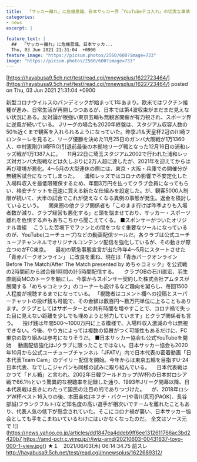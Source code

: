 ```yaml
---
title:  「サッカー離れ」に危機意識、日本サッカー界「YouTubeテコ入れ」の切実な事情 ★3  
categories:
- news
excerpt: |
  
feature_text: |
  ##  「サッカー離れ」に危機意識、日本サッカ...
  Thu, 03 Jun 2021 21:31:04  +0900
feature_image: "https://picsum.photos/2560/600?image=733"
image: "https://picsum.photos/2560/600?image=733"
---
```


[https://hayabusa9.5ch.net/test/read.cgi/mnewsplus/1622723464/](https://hayabusa9.5ch.net/test/read.cgi/mnewsplus/1622723464/)
posted on Thu, 03 Jun 2021 21:31:04  +0900

<!--more-->

新型コロナウイルスのパンデミックが始まって1年あまり。欧米ではワクチン接種が進み、日常生活が再開しつつあるが、日本では第4波収束がまだまだ見えない状況にある。反対論が根強い東京五輪も無観客開催が有力視され、スポーツ界に逆風が続いている。 Jリーグの場合も2020年終盤は、スタジアム収容人数の50％近くまで観客を入れられるようになっていた。昨季J1＆天皇杯2冠の川崎フロンターレを見ると、リーグ優勝を決めた11月25日のガンバ大阪戦が1万1360人、中村憲剛(川崎FRO)引退前最後の本拠地リーグ戦となった12月16日の浦和レッズ戦が1万1387人に。 　11月22日に埼玉スタジアム2002で行われた浦和レッズ対ガンバ大阪戦などは久しぶりに2万人超に達したが、2021年を迎えてからは再び環境が悪化。4〜5月の大型連休の際には、東京・大阪・兵庫での開催分が無観客試合になってしまった。 　浦和レッズではコロナの影響で不安定化した入場料収入を最低限確保するため、年間3万円を払ってクラブ会員になってもらい、格安チケットを迅速に買える新たな仕組みを設定した。が、観客5000人制限が続いて、大半の試合でこれが使えなくなる異例の事態が発生。返金を検討しているという。 　関東圏の他クラブ関係者も「このまま行けば昨季よりも入場者数が減り、クラブ経営も悪化する」と頭を悩ませており、サッカー・スポーツ離れを危惧する声もあちこちから聞こえてくる。 ■スポンサーがついたオリジナル番組 　こうした苦境下でファンとの間をつなぐ重要なツールになっているのが、YouTube(ユーチューブ)などの動画配信ツールだ。各クラブは公式ユーチューブチャンネルでオリジナルコンテンツ配信を強化しているが、その動きが際立つのがFC東京。 　最初の緊急事態宣言が出た昨年4〜5月にスタートさせた「青赤パークオンライン」 に改良を重ね、現在は「青赤パークオンライン Before The Match/After The Match presented by めちゃコミック」を公式戦の2時間前から試合後1時間の計5時間配信する。 　クラブOBの石川直宏、羽生直剛両MCのトークを軸にし、今季からスポンサー契約した株式会社アムタスが展開する「めちゃコミック」のコーナーも設けるなど趣向を凝らし、毎回1500人程度が視聴するまでになっている。 「視聴者はコメント欄への投稿とスーパーチャットの投げ銭も可能で、その金額は数百円〜数万円単位に上ることもあります。クラブとしてはサポーターとの共有時間を増やすことで、コロナ禍で失った目に見えない距離を少しでも埋めようと努力しています」とクラブ関係者も言う。 　投げ銭は年間500〜1000万円に上る模様で、入場料収入激減の今は無視できない。今後、やり方によっては複数の協賛がつく可能性もあるだけに、FC東京の取り組みは参考になりそうだ。 ■日本サッカー協会も公式YouTubeを開始 　動画配信強化はJクラブに限ったことではない。日本サッカー協会も2020年10月から公式ユーチューブチャンネル「JFATV」内で日本代表の密着動画「日本代表Team Cam」のデイリー配信を開始。今年からは東京五輪を目指すU-24日本代表、なでしこジャパンも同様の試みに取り組んでいる。 　日本代表戦はかつて「ドル箱」と言われ、2002年日韓ワールドカップ(W杯)の日本対ロシア戦で66.1％という驚異的な視聴率を記録した通り、1993年Jリーグ開幕以降、日本代表戦は長きにわたって国民の注目の的でありつづけた。 　が、2018年ロシアW杯ベスト16入りの後、本田圭佑(ネフチ・バクー)や香川真司(PAOK)、長谷部誠(フランクフルト)など知名度の高い選手が相次いでチームを離れたこともあり、代表人気の低下が懸念されていた。そこにコロナ禍が襲い、日本サッカー協会としても手をこまねいているわけにはいかなくなったのだ。 全文はソース元で ![](https://news.yahoo.co.jp/articles/dd1847ea4ddeb9ff6ee1312611766ac3bd2420b7 [https://amd-pctr.c.yimg.jp/r/iwiz-amd/20210603-00431637-toyo-000-1-view.jpg)](https://amd-pctr.c.yimg.jp/r/iwiz-amd/20210603-00431637-toyo-000-1-view.jpg)) ★１　2021/06/03(木) 06:14:34.75 前スレ http://hayabusa9.5ch.net/test/read.cgi/mnewsplus/1622689312/

